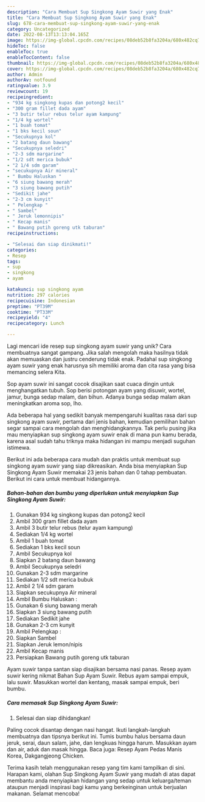 ```yaml
---
description: "Cara Membuat Sup Singkong Ayam Suwir yang Enak"
title: "Cara Membuat Sup Singkong Ayam Suwir yang Enak"
slug: 678-cara-membuat-sup-singkong-ayam-suwir-yang-enak
category: Uncategorized
date: 2022-08-13T13:13:04.165Z
image: https://img-global.cpcdn.com/recipes/08deb52b8fa3204a/680x482cq70/sup-singkong-ayam-suwir-foto-resep-utama.jpg
hideToc: false
enableToc: true
enableTocContent: false
thumbnail: https://img-global.cpcdn.com/recipes/08deb52b8fa3204a/680x482cq70/sup-singkong-ayam-suwir-foto-resep-utama.jpg
cover: https://img-global.cpcdn.com/recipes/08deb52b8fa3204a/680x482cq70/sup-singkong-ayam-suwir-foto-resep-utama.jpg
author: Admin
authorAv: notfound
ratingvalue: 3.9
reviewcount: 19
recipeingredient:
- "934 kg singkong kupas dan potong2 kecil"
- "300 gram fillet dada ayam"
- "3 butir telur rebus telur ayam kampung"
- "1/4 kg wortel"
- "1 buah tomat"
- "1 bks kecil soun"
- "Secukupnya kol"
- "2 batang daun bawang"
- "Secukupnya seledri"
- "2-3 sdm margarine"
- "1/2 sdt merica bubuk"
- "2 1/4 sdm garam"
- "secukupnya Air mineral"
- " Bumbu Haluskan "
- "6 siung bawang merah"
- "3 siung bawang putih"
- "Sedikit jahe"
- "2-3 cm kunyit"
- " Pelengkap "
- " Sambel"
- " Jeruk lemonnipis"
- " Kecap manis"
- " Bawang putih goreng utk taburan"
recipeinstructions:

- "Selesai dan siap dinikmati!"
categories:
- Resep
tags:
- sup
- singkong
- ayam

katakunci: sup singkong ayam 
nutrition: 297 calories
recipecuisine: Indonesian
preptime: "PT39M"
cooktime: "PT33M"
recipeyield: "4"
recipecategory: Lunch

---
```





Lagi mencari ide resep sup singkong ayam suwir yang unik? Cara membuatnya sangat gampang. Jika salah mengolah maka hasilnya tidak akan memuaskan dan justru cenderung tidak enak. Padahal sup singkong ayam suwir yang enak harusnya sih memiliki aroma dan cita rasa yang bisa memancing selera Kita.





Sop ayam suwir ini sangat cocok disajikan saat cuaca dingin untuk menghangatkan tubuh. Sop berisi potongan ayam yang disuwir, wortel, jamur, bunga sedap malam, dan bihun. Adanya bunga sedap malam akan meningkatkan aroma sop, lho.

Ada beberapa hal yang sedikit banyak mempengaruhi kualitas rasa dari sup singkong ayam suwir, pertama dari jenis bahan, kemudian pemilihan bahan segar sampai cara mengolah dan menghidangkannya. Tak perlu pusing jika mau menyiapkan sup singkong ayam suwir enak di mana pun kamu berada, karena asal sudah tahu triknya maka hidangan ini mampu menjadi suguhan istimewa.






Berikut ini ada beberapa cara mudah dan praktis untuk membuat sup singkong ayam suwir yang siap dikreasikan. Anda bisa menyiapkan Sup Singkong Ayam Suwir memakai 23 jenis bahan dan 0 tahap pembuatan. Berikut ini cara untuk membuat hidangannya.

<!--inarticleads1-->

##### Bahan-bahan dan bumbu yang diperlukan untuk menyiapkan Sup Singkong Ayam Suwir:

1. Gunakan 934 kg singkong kupas dan potong2 kecil
1. Ambil 300 gram fillet dada ayam
1. Ambil 3 butir telur rebus (telur ayam kampung)
1. Sediakan 1/4 kg wortel
1. Ambil 1 buah tomat
1. Sediakan 1 bks kecil soun
1. Ambil Secukupnya kol
1. Siapkan 2 batang daun bawang
1. Ambil Secukupnya seledri
1. Gunakan 2-3 sdm margarine
1. Sediakan 1/2 sdt merica bubuk
1. Ambil 2 1/4 sdm garam
1. Siapkan secukupnya Air mineral
1. Ambil  Bumbu Haluskan :
1. Gunakan 6 siung bawang merah
1. Siapkan 3 siung bawang putih
1. Sediakan Sedikit jahe
1. Gunakan 2-3 cm kunyit
1. Ambil  Pelengkap :
1. Siapkan  Sambel
1. Siapkan  Jeruk lemon/nipis
1. Ambil  Kecap manis
1. Persiapkan  Bawang putih goreng utk taburan


Ayam suwir tanpa santan siap disajikan bersama nasi panas. Resep ayam suwir kering nikmat Bahan Sup Ayam Suwir. Rebus ayam sampai empuk, lalu suwir. Masukkan wortel dan kentang, masak sampai empuk, beri bumbu. 

<!--inarticleads2-->

##### Cara memasak Sup Singkong Ayam Suwir:


1. Selesai dan siap dihidangkan!

Paling cocok disantap dengan nasi hangat. Ikuti langkah-langkah membuatnya dan tipsnya berikut ini. Tumis bumbu halus bersama daun jeruk, serai, daun salam, jahe, dan lengkuas hingga harum. Masukkan ayam dan air, aduk dan masak hingga. Baca juga: Resep Ayam Pedas Manis Korea, Dakgangjeong Chicken. 

Terima kasih telah menggunakan resep yang tim kami tampilkan di sini. Harapan kami, olahan Sup Singkong Ayam Suwir yang mudah di atas dapat membantu anda menyiapkan hidangan yang sedap untuk keluarga/teman ataupun menjadi inspirasi bagi kamu yang berkeinginan untuk berjualan makanan. Selamat mencoba!
